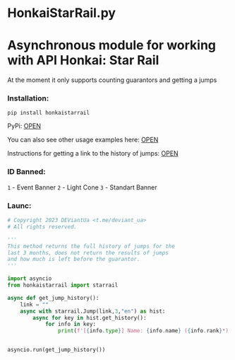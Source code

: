 # HonkaiStarRail.py

# Asynchronous module for working with API Honkai: Star Rail

At the moment it only supports counting guarantors and getting a jumps 

### Installation: 
```
pip install honkaistarrail
```
PyPi: [OPEN](https://pypi.org/project/honkaistarrail/)

You can also see other usage examples here: [OPEN](https://github.com/DEViantUA/starrail.py/tree/main/Examples)

Instructions for getting a link to the history of jumps: [OPEN](https://github.com/DEViantUA/starrail.py/blob/main/Instruction.md)

### ID Banned:
``1`` - Event Banner
``2`` - Light Cone
``3`` - Standart Banner


### Launc:

```py
# Copyright 2023 DEViantUa <t.me/deviant_ua>
# All rights reserved.

'''
This method returns the full history of jumps for the 
last 3 months, does not return the results of jumps 
and how much is left before the guarantor.
'''

import asyncio
from honkaistarrail import starrail

async def get_jump_history():
    link = ""
    async with starrail.Jump(link,3,"en") as hist:
        async for key in hist.get_history():
            for info in key:
                print(f'[{info.type}] Name: {info.name} ({info.rank}*) - {info.time.strftime("%d.%m.%Y %H:%M:%S")}')


asyncio.run(get_jump_history())
```



